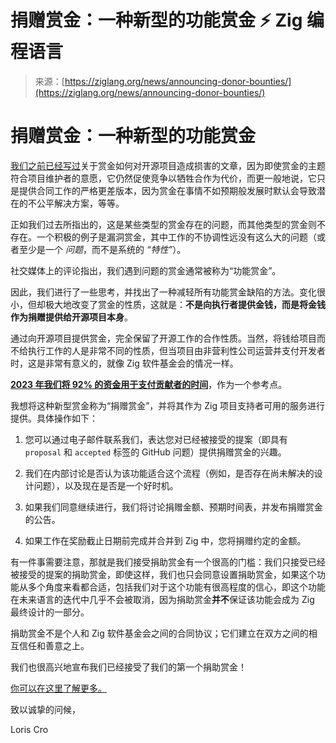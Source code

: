 <!--yml

类别：未分类

日期：2024-05-27 15:07:27

-->

# 捐赠赏金：一种新型的功能赏金 ⚡ Zig 编程语言

> 来源：[https://ziglang.org/news/announcing-donor-bounties/](https://ziglang.org/news/announcing-donor-bounties/)

# 捐赠赏金：一种新型的功能赏金

[我们之前已经写过](/news/bounties-damage-open-source-projects/)关于赏金如何对开源项目造成损害的文章，因为即使赏金的主题符合项目维护者的意愿，它仍然促使竞争以牺牲合作为代价，而更一般地说，它只是提供合同工作的严格更差版本，因为赏金在事情不如预期般发展时默认会导致潜在的不公平解决方案，等等。

正如我们过去所指出的，这是某些类型的赏金存在的问题，而其他类型的赏金则不存在。一个积极的例子是漏洞赏金，其中工作的不协调性远没有这么大的问题（或者至少是一个 *问题*，而不是系统的 *“特性”*）。

社交媒体上的评论指出，我们遇到问题的赏金通常被称为“功能赏金”。

因此，我们进行了一些思考，并找出了一种减轻所有功能赏金缺陷的方法。变化很小，但却极大地改变了赏金的性质，这就是：**不是向执行者提供金钱，而是将金钱作为捐赠提供给开源项目本身**。

通过向开源项目提供赏金，完全保留了开源工作的合作性质。当然，将钱给项目而不给执行工作的人是非常不同的性质，但当项目由非营利性公司运营并支付开发者时，这是非常有意义的，就像 Zig 软件基金会的情况一样。

**[2023 年我们将 92% 的资金用于支付贡献者的时间](/news/2024-financials/)**，作为一个参考点。

我想将这种新型赏金称为“捐赠赏金”，并将其作为 Zig 项目支持者可用的服务进行提供。具体操作如下：

1.  您可以通过电子邮件联系我们，表达您对已经被接受的提案（即具有 `proposal` 和 `accepted` 标签的 GitHub 问题）提供捐赠赏金的兴趣。

1.  我们在内部讨论是否认为该功能适合这个流程（例如，是否存在尚未解决的设计问题），以及现在是否是一个好时机。

1.  如果我们同意继续进行，我们将讨论捐赠金额、预期时间表，并发布捐赠赏金的公告。

1.  如果工作在奖励截止日期前完成并合并到 Zig 中，您将捐赠约定的金额。

有一件事需要注意，那就是我们接受捐助赏金有一个很高的门槛：我们只接受已经被接受的提案的捐助赏金，即使这样，我们也只会同意设置捐助赏金，如果这个功能从多个角度来看都合适，包括我们对于这个功能有很高程度的信心，即这个功能在未来语言的迭代中几乎不会被取消，因为捐助赏金**并不**保证该功能会成为 Zig 最终设计的一部分。

捐助赏金不是个人和 Zig 软件基金会之间的合同协议；它们建立在双方之间的相互信任和善意之上。

我们也很高兴地宣布我们已经接受了我们的第一个捐助赏金！

[你可以在这里了解更多。](/news/first-donor-bounty/)

致以诚挚的问候，

Loris Cro
